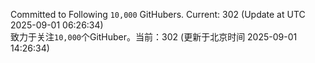 Committed to Following `10,000` GitHubers. Current: <!-- FOLLOWING_COUNT -->302<!-- FOLLOWING_COUNT --> (Update at UTC <!-- LAST_UPDATED -->2025-09-01 06:26:34<!-- LAST_UPDATED -->)<br>
致力于关注`10,000`个GitHuber。当前：<!-- FOLLOWING_COUNT -->302<!-- FOLLOWING_COUNT --> (更新于北京时间 <!-- LAST_UPDATED_CST -->2025-09-01 14:26:34<!-- LAST_UPDATED_CST -->)
